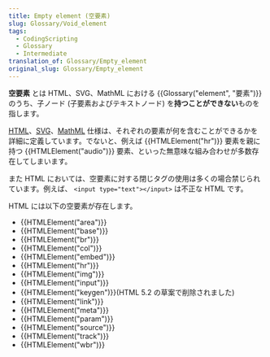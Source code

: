 ```yaml
---
title: Empty element (空要素)
slug: Glossary/Void_element
tags:
  - CodingScripting
  - Glossary
  - Intermediate
translation_of: Glossary/Empty_element
original_slug: Glossary/Empty_element
---
```


**空要素** とは HTML、SVG、MathML における {{Glossary("element", "要素")}} のうち、子ノード (子要素およびテキストノード) を**持つことができない**ものを指します。

[HTML](https://html.spec.whatwg.org/multipage/)、[SVG](https://www.w3.org/TR/SVG2/)、[MathML](https://www.w3.org/TR/MathML3/) 仕様は、それぞれの要素が何を含むことができるかを詳細に定義しています。でないと、例えば {{HTMLElement("hr")}} 要素を親に持つ {{HTMLElement("audio")}} 要素、といった無意味な組み合わせが多数存在してしまいます。

また HTML においては、空要素に対する閉じタグの使用は多くの場合禁じられています。例えば、 `<input type="text"></input>` は不正な HTML です。

HTML には以下の空要素が存在します。

- {{HTMLElement("area")}}
- {{HTMLElement("base")}}
- {{HTMLElement("br")}}
- {{HTMLElement("col")}}
- {{HTMLElement("embed")}}
- {{HTMLElement("hr")}}
- {{HTMLElement("img")}}
- {{HTMLElement("input")}}
- {{HTMLElement("keygen")}}(HTML 5.2 の草案で削除されました)
- {{HTMLElement("link")}}
- {{HTMLElement("meta")}}
- {{HTMLElement("param")}}
- {{HTMLElement("source")}}
- {{HTMLElement("track")}}
- {{HTMLElement("wbr")}}
